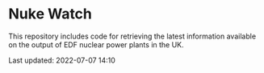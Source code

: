 # Nuke Watch

This repository includes code for retrieving the latest information available on the output of EDF nuclear power plants in the UK.

Last updated: 2022-07-07 14:10